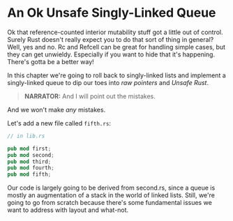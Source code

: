 # An Ok Unsafe Singly-Linked Queue

Ok that reference-counted interior mutability stuff got a little out of
control. Surely Rust doesn't really expect you to do that sort of thing
in general? Well, yes and no. Rc and Refcell can be great for handling
simple cases, but they can get unwieldy. Especially if you
want to hide that it's happening. There's gotta be a better way!

In this chapter we're going to roll back to singly-linked lists and
implement a singly-linked queue to dip our toes into *raw pointers*
and *Unsafe Rust*.

> **NARRATOR:** And I will point out the mistakes.

And we won't make *any* mistakes.

Let's add a new file called `fifth.rs`:

```rust ,ignore
// in lib.rs

pub mod first;
pub mod second;
pub mod third;
pub mod fourth;
pub mod fifth;
```

Our code is largely going to be derived from second.rs, since a queue is
mostly an augmentation of a stack in the world of linked lists. Still, we're
going to go from scratch because there's some fundamental issues we want to
address with layout and what-not.
